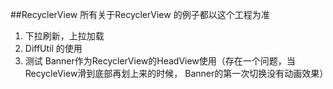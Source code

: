 ##RecyclerView
所有关于RecyclerView 的例子都以这个工程为准
1. 下拉刷新，上拉加载
2. DiffUtil 的使用
3. 测试 Banner作为RecyclerView的HeadView使用（存在一个问题，当RecycleView滑到底部再划上来的时候，
Banner的第一次切换没有动画效果）